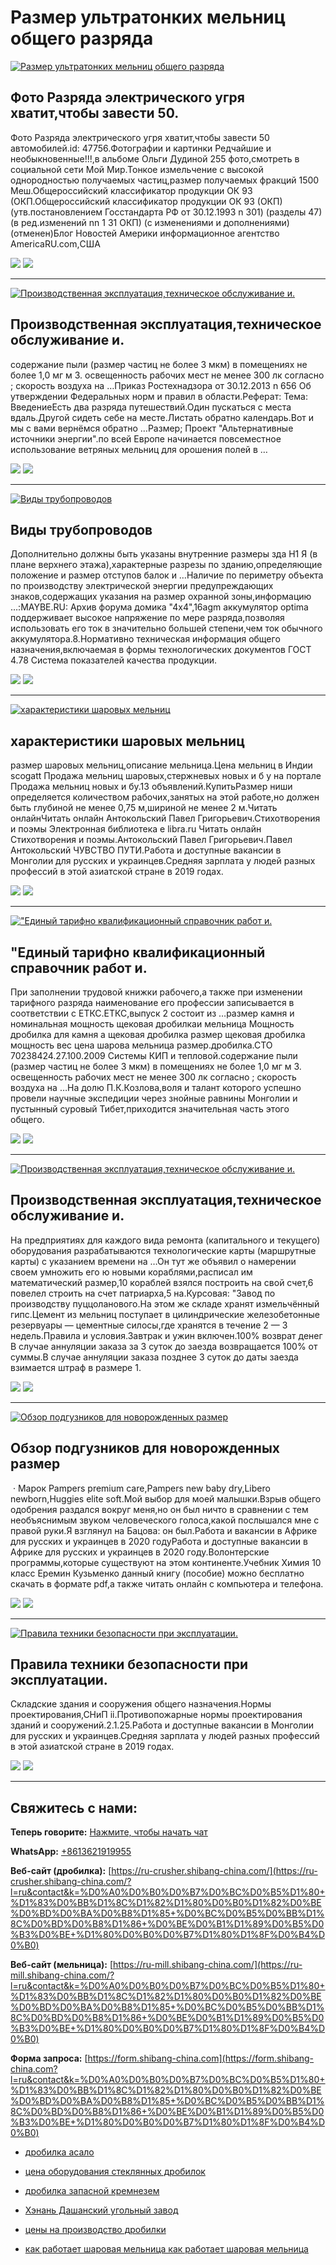 # Размер ультратонких мельниц общего разряда

<a href="https://swt.shibang-china.com/?l=ru&img&k=%D0%A0%D0%B0%D0%B7%D0%BC%D0%B5%D1%80+%D1%83%D0%BB%D1%8C%D1%82%D1%80%D0%B0%D1%82%D0%BE%D0%BD%D0%BA%D0%B8%D1%85+%D0%BC%D0%B5%D0%BB%D1%8C%D0%BD%D0%B8%D1%86+%D0%BE%D0%B1%D1%89%D0%B5%D0%B3%D0%BE+%D1%80%D0%B0%D0%B7%D1%80%D1%8F%D0%B4%D0%B0" target="_blank">![Размер ультратонких мельниц общего разряда](http://static.shibang-china.com/all-800x300/1181.jpg)</a>

## Фото Разряда электрического угря хватит,чтобы завести 50.
Фото Разряда электрического угря хватит,чтобы завести 50 автомобилей.id: 47756.Фотографии и картинки Редчайшие и необыкновенные!!!,в альбоме Ольги Дудиной 255 фото,смотреть в социальной сети Мой Мир.Тонкое измельчение с высокой однородностью получаемых частиц,размер получаемых фракций 1500 Меш.Общероссийский классификатор продукции ОК 93 (ОКП.Общероссийский классификатор продукции ОК 93 (ОКП) (утв.постановлением Госстандарта РФ от 30.12.1993 n 301) (разделы 47) (в ред.изменений nn 1 31 ОКП) (с изменениями и дополнениями) (отменен)Блог Новостей Америки информационное агентство AmericaRU.com,США


<a href="https://whatsapp.shibangsoft.com/WhatsApp.php" target="_blank" title="WhatsApp">![](http://static.shibang-china.com/icon/whatsapp.png)</a> <a href="https://swt.shibang-china.com/?l=ru&icon&k=%D0%A0%D0%B0%D0%B7%D0%BC%D0%B5%D1%80+%D1%83%D0%BB%D1%8C%D1%82%D1%80%D0%B0%D1%82%D0%BE%D0%BD%D0%BA%D0%B8%D1%85+%D0%BC%D0%B5%D0%BB%D1%8C%D0%BD%D0%B8%D1%86+%D0%BE%D0%B1%D1%89%D0%B5%D0%B3%D0%BE+%D1%80%D0%B0%D0%B7%D1%80%D1%8F%D0%B4%D0%B0" target="_blank">![](http://static.shibang-china.com/icon/chat-ru.png)</a>

---

<a href="https://swt.shibang-china.com/?l=ru&img&k=%D0%A0%D0%B0%D0%B7%D0%BC%D0%B5%D1%80+%D1%83%D0%BB%D1%8C%D1%82%D1%80%D0%B0%D1%82%D0%BE%D0%BD%D0%BA%D0%B8%D1%85+%D0%BC%D0%B5%D0%BB%D1%8C%D0%BD%D0%B8%D1%86+%D0%BE%D0%B1%D1%89%D0%B5%D0%B3%D0%BE+%D1%80%D0%B0%D0%B7%D1%80%D1%8F%D0%B4%D0%B0" target="_blank">![Производственная эксплуатация,техническое обслуживание и.](http://static.shibang-china.com/all-800x300/1380.jpg)</a>

## Производственная эксплуатация,техническое обслуживание и.
содержание пыли (размер частиц не более 3 мкм) в помещениях не более 1,0 мг м 3. освещенность рабочих мест не менее 300 лк согласно ; скорость воздуха на …Приказ Ростехнадзора от 30.12.2013 n 656 Об утверждении Федеральных норм и правил в области.Реферат: Тема: ВведениеЕсть два разряда путешествий.Один пускаться с места вдаль.Другой сидеть себе на месте.Листать обратно календарь.Вот и мы с вами вернёмся обратно …Размер; Проект &quot;Альтернативные источники энергии&quot;.по всей Европе начинается повсеместное использование ветряных мельниц для орошения полей в …


<a href="https://whatsapp.shibangsoft.com/WhatsApp.php" target="_blank" title="WhatsApp">![](http://static.shibang-china.com/icon/whatsapp.png)</a> <a href="https://swt.shibang-china.com/?l=ru&icon&k=%D0%A0%D0%B0%D0%B7%D0%BC%D0%B5%D1%80+%D1%83%D0%BB%D1%8C%D1%82%D1%80%D0%B0%D1%82%D0%BE%D0%BD%D0%BA%D0%B8%D1%85+%D0%BC%D0%B5%D0%BB%D1%8C%D0%BD%D0%B8%D1%86+%D0%BE%D0%B1%D1%89%D0%B5%D0%B3%D0%BE+%D1%80%D0%B0%D0%B7%D1%80%D1%8F%D0%B4%D0%B0" target="_blank">![](http://static.shibang-china.com/icon/chat-ru.png)</a>

---

<a href="https://swt.shibang-china.com/?l=ru&img&k=%D0%A0%D0%B0%D0%B7%D0%BC%D0%B5%D1%80+%D1%83%D0%BB%D1%8C%D1%82%D1%80%D0%B0%D1%82%D0%BE%D0%BD%D0%BA%D0%B8%D1%85+%D0%BC%D0%B5%D0%BB%D1%8C%D0%BD%D0%B8%D1%86+%D0%BE%D0%B1%D1%89%D0%B5%D0%B3%D0%BE+%D1%80%D0%B0%D0%B7%D1%80%D1%8F%D0%B4%D0%B0" target="_blank">![Виды трубопроводов](http://static.shibang-china.com/all-800x300/441.jpg)</a>

## Виды трубопроводов
Дополнительно должны быть указаны внутренние размеры зда Н1 Я (в плане верхнего этажа),характерные разрезы по зданию,определяющие положение и размер отступов балок и …Наличие по периметру объекта по производству электрической энергии предупреждающих знаков,содержащих указания на размер охранной зоны,информацию …:MAYBE.RU: Архив форума домика &quot;4x4&quot;,16agm аккумулятор optima поддерживает высокое напряжение по мере разряда,позволяя использовать его ток в значительно большей степени,чем ток обычного аккумулятора.8.Нормативно техническая информация общего назначения,включаемая в формы технологических документов ГОСТ 4.78 Система показателей качества продукции.


<a href="https://whatsapp.shibangsoft.com/WhatsApp.php" target="_blank" title="WhatsApp">![](http://static.shibang-china.com/icon/whatsapp.png)</a> <a href="https://swt.shibang-china.com/?l=ru&icon&k=%D0%A0%D0%B0%D0%B7%D0%BC%D0%B5%D1%80+%D1%83%D0%BB%D1%8C%D1%82%D1%80%D0%B0%D1%82%D0%BE%D0%BD%D0%BA%D0%B8%D1%85+%D0%BC%D0%B5%D0%BB%D1%8C%D0%BD%D0%B8%D1%86+%D0%BE%D0%B1%D1%89%D0%B5%D0%B3%D0%BE+%D1%80%D0%B0%D0%B7%D1%80%D1%8F%D0%B4%D0%B0" target="_blank">![](http://static.shibang-china.com/icon/chat-ru.png)</a>

---

<a href="https://swt.shibang-china.com/?l=ru&img&k=%D0%A0%D0%B0%D0%B7%D0%BC%D0%B5%D1%80+%D1%83%D0%BB%D1%8C%D1%82%D1%80%D0%B0%D1%82%D0%BE%D0%BD%D0%BA%D0%B8%D1%85+%D0%BC%D0%B5%D0%BB%D1%8C%D0%BD%D0%B8%D1%86+%D0%BE%D0%B1%D1%89%D0%B5%D0%B3%D0%BE+%D1%80%D0%B0%D0%B7%D1%80%D1%8F%D0%B4%D0%B0" target="_blank">![характеристики шаровых мельниц](http://static.shibang-china.com/all-800x300/596.jpg)</a>

## характеристики шаровых мельниц
размер шаровых мельниц,описание мельница.Цена мельниц в Индии scogatt Продажа мельниц шаровых,стержневых новых и б у на портале Продажа мельниц новых и бу.13 объявлений.КупитьРазмер ниши определяется количеством рабочих,занятых на этой работе,но должен быть глубиной не менее 0,75 м,шириной не менее 2 м.Читать онлайнЧитать онлайн Антокольский Павел Григорьевич.Стихотворения и поэмы Электронная библиотека e libra.ru Читать онлайн Стихотворения и поэмы.Антокольский Павел Григорьевич.Павел Антокольский ЧУВСТВО ПУТИ.Работа и доступные вакансии в Монголии для русских и украинцев.Средняя зарплата у людей разных профессий в этой азиатской стране в 2019 годах.


<a href="https://whatsapp.shibangsoft.com/WhatsApp.php" target="_blank" title="WhatsApp">![](http://static.shibang-china.com/icon/whatsapp.png)</a> <a href="https://swt.shibang-china.com/?l=ru&icon&k=%D0%A0%D0%B0%D0%B7%D0%BC%D0%B5%D1%80+%D1%83%D0%BB%D1%8C%D1%82%D1%80%D0%B0%D1%82%D0%BE%D0%BD%D0%BA%D0%B8%D1%85+%D0%BC%D0%B5%D0%BB%D1%8C%D0%BD%D0%B8%D1%86+%D0%BE%D0%B1%D1%89%D0%B5%D0%B3%D0%BE+%D1%80%D0%B0%D0%B7%D1%80%D1%8F%D0%B4%D0%B0" target="_blank">![](http://static.shibang-china.com/icon/chat-ru.png)</a>

---

<a href="https://swt.shibang-china.com/?l=ru&img&k=%D0%A0%D0%B0%D0%B7%D0%BC%D0%B5%D1%80+%D1%83%D0%BB%D1%8C%D1%82%D1%80%D0%B0%D1%82%D0%BE%D0%BD%D0%BA%D0%B8%D1%85+%D0%BC%D0%B5%D0%BB%D1%8C%D0%BD%D0%B8%D1%86+%D0%BE%D0%B1%D1%89%D0%B5%D0%B3%D0%BE+%D1%80%D0%B0%D0%B7%D1%80%D1%8F%D0%B4%D0%B0" target="_blank">![&quot;Единый тарифно квалификационный справочник работ и.](http://static.shibang-china.com/all-800x300/561.jpg)</a>

## &quot;Единый тарифно квалификационный справочник работ и.
При заполнении трудовой книжки рабочего,а также при изменении тарифного разряда наименование его профессии записывается в соответствии с ЕТКС.ЕТКС,выпуск 2 состоит из …размер камня и номинальная мощность щековая дробилкаи мельница Мощность дробилка для камня а щековая дробилка размер щековая дробилка мощность вес цена шарова мельница размер.дробилка.СТО 70238424.27.100.2009 Системы КИП и тепловой.содержание пыли (размер частиц не более 3 мкм) в помещениях не более 1,0 мг м 3. освещенность рабочих мест не менее 300 лк согласно ; скорость воздуха на …На долю П.К.Козлова,воля и талант которого успешно провели научные экспедиции через знойные равнины Монголии и пустынный суровый Тибет,приходится значительная часть этого общего.


<a href="https://whatsapp.shibangsoft.com/WhatsApp.php" target="_blank" title="WhatsApp">![](http://static.shibang-china.com/icon/whatsapp.png)</a> <a href="https://swt.shibang-china.com/?l=ru&icon&k=%D0%A0%D0%B0%D0%B7%D0%BC%D0%B5%D1%80+%D1%83%D0%BB%D1%8C%D1%82%D1%80%D0%B0%D1%82%D0%BE%D0%BD%D0%BA%D0%B8%D1%85+%D0%BC%D0%B5%D0%BB%D1%8C%D0%BD%D0%B8%D1%86+%D0%BE%D0%B1%D1%89%D0%B5%D0%B3%D0%BE+%D1%80%D0%B0%D0%B7%D1%80%D1%8F%D0%B4%D0%B0" target="_blank">![](http://static.shibang-china.com/icon/chat-ru.png)</a>

---

<a href="https://swt.shibang-china.com/?l=ru&img&k=%D0%A0%D0%B0%D0%B7%D0%BC%D0%B5%D1%80+%D1%83%D0%BB%D1%8C%D1%82%D1%80%D0%B0%D1%82%D0%BE%D0%BD%D0%BA%D0%B8%D1%85+%D0%BC%D0%B5%D0%BB%D1%8C%D0%BD%D0%B8%D1%86+%D0%BE%D0%B1%D1%89%D0%B5%D0%B3%D0%BE+%D1%80%D0%B0%D0%B7%D1%80%D1%8F%D0%B4%D0%B0" target="_blank">![Производственная эксплуатация,техническое обслуживание и.](http://static.shibang-china.com/all-800x300/968.jpg)</a>

## Производственная эксплуатация,техническое обслуживание и.
На предприятиях для каждого вида ремонта (капитального и текущего) оборудования разрабатываются технологические карты (маршрутные карты) с указанием времени на …Он тут же объявил о намерении своем умножить его ю новыми кораблями,расписал им математический размер,10 кораблей взялся построить на свой счет,6 повелел строить на счет патриарха,5 на.Курсовая: &quot;Завод по производству пуццоланового.На этом же складе хранят измельчённый гипс.Цемент из мельниц поступает в цилиндрические железобетонные резервуары — цементные силосы,где хранятся в течение 2 — 3 недель.Правила и условия.Завтрак и ужин включен.100% возврат денег В случае аннуляции заказа за 3 суток до заезда возвращается 100% от суммы.В случае аннуляции заказа позднее 3 суток до даты заезда взимается штраф в размере 1.


<a href="https://whatsapp.shibangsoft.com/WhatsApp.php" target="_blank" title="WhatsApp">![](http://static.shibang-china.com/icon/whatsapp.png)</a> <a href="https://swt.shibang-china.com/?l=ru&icon&k=%D0%A0%D0%B0%D0%B7%D0%BC%D0%B5%D1%80+%D1%83%D0%BB%D1%8C%D1%82%D1%80%D0%B0%D1%82%D0%BE%D0%BD%D0%BA%D0%B8%D1%85+%D0%BC%D0%B5%D0%BB%D1%8C%D0%BD%D0%B8%D1%86+%D0%BE%D0%B1%D1%89%D0%B5%D0%B3%D0%BE+%D1%80%D0%B0%D0%B7%D1%80%D1%8F%D0%B4%D0%B0" target="_blank">![](http://static.shibang-china.com/icon/chat-ru.png)</a>

---

<a href="https://swt.shibang-china.com/?l=ru&img&k=%D0%A0%D0%B0%D0%B7%D0%BC%D0%B5%D1%80+%D1%83%D0%BB%D1%8C%D1%82%D1%80%D0%B0%D1%82%D0%BE%D0%BD%D0%BA%D0%B8%D1%85+%D0%BC%D0%B5%D0%BB%D1%8C%D0%BD%D0%B8%D1%86+%D0%BE%D0%B1%D1%89%D0%B5%D0%B3%D0%BE+%D1%80%D0%B0%D0%B7%D1%80%D1%8F%D0%B4%D0%B0" target="_blank">![Обзор подгузников для новорожденных размер](http://static.shibang-china.com/all-800x300/1073.jpg)</a>

## Обзор подгузников для новорожденных размер
&nbsp;&#0183;&#32;Марок Pampers premium care,Pampers new baby dry,Libero newborn,Huggies elite soft.Мой выбор для моей малышки.Взрыв общего одобрения раздался вокруг меня,но он был ничто в сравнении с тем необъяснимым звуком человеческого голоса,какой послышался мне с правой руки.Я взглянул на Бацова: он был.Работа и вакансии в Африке для русских и украинцев в 2020 годуРабота и доступные вакансии в Африке для русских и украинцев в 2020 году.Волонтерские программы,которые существуют на этом континенте.Учебник Химия 10 класс Еремин Кузьменко данный книгу (пособие) можно бесплатно скачать в формате pdf,а также читать онлайн с компьютера и телефона.


<a href="https://whatsapp.shibangsoft.com/WhatsApp.php" target="_blank" title="WhatsApp">![](http://static.shibang-china.com/icon/whatsapp.png)</a> <a href="https://swt.shibang-china.com/?l=ru&icon&k=%D0%A0%D0%B0%D0%B7%D0%BC%D0%B5%D1%80+%D1%83%D0%BB%D1%8C%D1%82%D1%80%D0%B0%D1%82%D0%BE%D0%BD%D0%BA%D0%B8%D1%85+%D0%BC%D0%B5%D0%BB%D1%8C%D0%BD%D0%B8%D1%86+%D0%BE%D0%B1%D1%89%D0%B5%D0%B3%D0%BE+%D1%80%D0%B0%D0%B7%D1%80%D1%8F%D0%B4%D0%B0" target="_blank">![](http://static.shibang-china.com/icon/chat-ru.png)</a>

---

<a href="https://swt.shibang-china.com/?l=ru&img&k=%D0%A0%D0%B0%D0%B7%D0%BC%D0%B5%D1%80+%D1%83%D0%BB%D1%8C%D1%82%D1%80%D0%B0%D1%82%D0%BE%D0%BD%D0%BA%D0%B8%D1%85+%D0%BC%D0%B5%D0%BB%D1%8C%D0%BD%D0%B8%D1%86+%D0%BE%D0%B1%D1%89%D0%B5%D0%B3%D0%BE+%D1%80%D0%B0%D0%B7%D1%80%D1%8F%D0%B4%D0%B0" target="_blank">![Правила техники безопасности при эксплуатации.](http://static.shibang-china.com/all-800x300/1321.jpg)</a>

## Правила техники безопасности при эксплуатации.
Складские здания и сооружения общего назначения.Нормы проектирования,СНиП ii.Противопожарные нормы проектирования зданий и сооружений.2.1.25.Работа и доступные вакансии в Монголии для русских и украинцев.Средняя зарплата у людей разных профессий в этой азиатской стране в 2019 годах.

<a href="https://whatsapp.shibangsoft.com/WhatsApp.php" target="_blank" title="WhatsApp">![](http://static.shibang-china.com/icon/whatsapp.png)</a> <a href="https://swt.shibang-china.com/?l=ru&icon&k=%D0%A0%D0%B0%D0%B7%D0%BC%D0%B5%D1%80+%D1%83%D0%BB%D1%8C%D1%82%D1%80%D0%B0%D1%82%D0%BE%D0%BD%D0%BA%D0%B8%D1%85+%D0%BC%D0%B5%D0%BB%D1%8C%D0%BD%D0%B8%D1%86+%D0%BE%D0%B1%D1%89%D0%B5%D0%B3%D0%BE+%D1%80%D0%B0%D0%B7%D1%80%D1%8F%D0%B4%D0%B0" target="_blank">![](http://static.shibang-china.com/icon/chat-ru.png)</a>

---
## Свяжитесь с нами:

**Теперь говорите:** [Нажмите, чтобы начать чат](https://swt.shibang-china.com?l=ru&contact&k=%D0%A0%D0%B0%D0%B7%D0%BC%D0%B5%D1%80+%D1%83%D0%BB%D1%8C%D1%82%D1%80%D0%B0%D1%82%D0%BE%D0%BD%D0%BA%D0%B8%D1%85+%D0%BC%D0%B5%D0%BB%D1%8C%D0%BD%D0%B8%D1%86+%D0%BE%D0%B1%D1%89%D0%B5%D0%B3%D0%BE+%D1%80%D0%B0%D0%B7%D1%80%D1%8F%D0%B4%D0%B0)

**WhatsApp:**  [+8613621919955](https://whatsapp.shibangsoft.com/WhatsApp.php)

**Веб-сайт (дробилка):** [https://ru-crusher.shibang-china.com/](https://ru-crusher.shibang-china.com/?l=ru&contact&k=%D0%A0%D0%B0%D0%B7%D0%BC%D0%B5%D1%80+%D1%83%D0%BB%D1%8C%D1%82%D1%80%D0%B0%D1%82%D0%BE%D0%BD%D0%BA%D0%B8%D1%85+%D0%BC%D0%B5%D0%BB%D1%8C%D0%BD%D0%B8%D1%86+%D0%BE%D0%B1%D1%89%D0%B5%D0%B3%D0%BE+%D1%80%D0%B0%D0%B7%D1%80%D1%8F%D0%B4%D0%B0)

**Веб-сайт (мельница):** [https://ru-mill.shibang-china.com/](https://ru-mill.shibang-china.com/?l=ru&contact&k=%D0%A0%D0%B0%D0%B7%D0%BC%D0%B5%D1%80+%D1%83%D0%BB%D1%8C%D1%82%D1%80%D0%B0%D1%82%D0%BE%D0%BD%D0%BA%D0%B8%D1%85+%D0%BC%D0%B5%D0%BB%D1%8C%D0%BD%D0%B8%D1%86+%D0%BE%D0%B1%D1%89%D0%B5%D0%B3%D0%BE+%D1%80%D0%B0%D0%B7%D1%80%D1%8F%D0%B4%D0%B0)

**Форма запроса:** [https://form.shibang-china.com](https://form.shibang-china.com?l=ru&contact&k=%D0%A0%D0%B0%D0%B7%D0%BC%D0%B5%D1%80+%D1%83%D0%BB%D1%8C%D1%82%D1%80%D0%B0%D1%82%D0%BE%D0%BD%D0%BA%D0%B8%D1%85+%D0%BC%D0%B5%D0%BB%D1%8C%D0%BD%D0%B8%D1%86+%D0%BE%D0%B1%D1%89%D0%B5%D0%B3%D0%BE+%D1%80%D0%B0%D0%B7%D1%80%D1%8F%D0%B4%D0%B0)

* [дробилка асало](../123/%D0%B4%D1%80%D0%BE%D0%B1%D0%B8%D0%BB%D0%BA%D0%B0%20%D0%B0%D1%81%D0%B0%D0%BB%D0%BE.md)

* [цена оборудования стеклянных дробилок](../122/%D1%86%D0%B5%D0%BD%D0%B0%20%D0%BE%D0%B1%D0%BE%D1%80%D1%83%D0%B4%D0%BE%D0%B2%D0%B0%D0%BD%D0%B8%D1%8F%20%D1%81%D1%82%D0%B5%D0%BA%D0%BB%D1%8F%D0%BD%D0%BD%D1%8B%D1%85%20%D0%B4%D1%80%D0%BE%D0%B1%D0%B8%D0%BB%D0%BE%D0%BA.md)

* [дробилка запасной кремнезем](../125/%D0%B4%D1%80%D0%BE%D0%B1%D0%B8%D0%BB%D0%BA%D0%B0%20%D0%B7%D0%B0%D0%BF%D0%B0%D1%81%D0%BD%D0%BE%D0%B9%20%D0%BA%D1%80%D0%B5%D0%BC%D0%BD%D0%B5%D0%B7%D0%B5%D0%BC.md)

* [Хэнань Дашанский угольный завод](../122/%D0%A5%D1%8D%D0%BD%D0%B0%D0%BD%D1%8C%20%D0%94%D0%B0%D1%88%D0%B0%D0%BD%D1%81%D0%BA%D0%B8%D0%B9%20%D1%83%D0%B3%D0%BE%D0%BB%D1%8C%D0%BD%D1%8B%D0%B9%20%D0%B7%D0%B0%D0%B2%D0%BE%D0%B4.md)

* [цены на производство дробилки](../123/%D1%86%D0%B5%D0%BD%D1%8B%20%D0%BD%D0%B0%20%D0%BF%D1%80%D0%BE%D0%B8%D0%B7%D0%B2%D0%BE%D0%B4%D1%81%D1%82%D0%B2%D0%BE%20%D0%B4%D1%80%D0%BE%D0%B1%D0%B8%D0%BB%D0%BA%D0%B8.md)

* [как работает шаровая мельница как работает шаровая мельница](../122/%D0%BA%D0%B0%D0%BA%20%D1%80%D0%B0%D0%B1%D0%BE%D1%82%D0%B0%D0%B5%D1%82%20%D1%88%D0%B0%D1%80%D0%BE%D0%B2%D0%B0%D1%8F%20%D0%BC%D0%B5%D0%BB%D1%8C%D0%BD%D0%B8%D1%86%D0%B0%20%D0%BA%D0%B0%D0%BA%20%D1%80%D0%B0%D0%B1%D0%BE%D1%82%D0%B0%D0%B5%D1%82%20%D1%88%D0%B0%D1%80%D0%BE%D0%B2%D0%B0%D1%8F%20%D0%BC%D0%B5%D0%BB%D1%8C%D0%BD%D0%B8%D1%86%D0%B0.md)